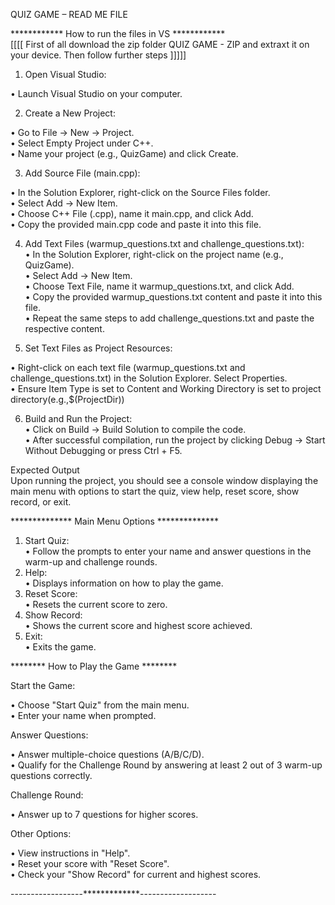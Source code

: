   QUIZ GAME – READ ME FILE
  
  ************  How to run the files in VS  ************  
  [[[[ First of all download the zip folder QUIZ GAME - ZIP and extraxt it on your device. Then follow further steps ]]]]]
  
1.	Open Visual Studio:  
  
•	Launch Visual Studio on your computer.  
  
2.	Create a New Project:  
  
•	Go to File -> New -> Project.  
•	Select Empty Project under C++.  
•	Name your project (e.g., QuizGame) and click Create.  
  
3.	Add Source File (main.cpp):  
  
•	In the Solution Explorer, right-click on the Source Files folder.  
•	Select Add -> New Item.  
•	Choose C++ File (.cpp), name it main.cpp, and click Add.  
•	Copy the provided main.cpp code and paste it into this file.  
  
4.	Add Text Files (warmup_questions.txt and challenge_questions.txt):  
•	In the Solution Explorer, right-click on the project name (e.g., QuizGame).  
•	Select Add -> New Item.  
•	Choose Text File, name it warmup_questions.txt, and click Add.  
•	Copy the provided warmup_questions.txt content and paste it into this file.  
•	Repeat the same steps to add challenge_questions.txt and paste the respective content.  
  
5.	Set Text Files as Project Resources:  
  
•	Right-click on each text file (warmup_questions.txt and challenge_questions.txt) in the Solution Explorer.    Select Properties.  
•	Ensure Item Type is set to Content and Working Directory is set to project directory(e.g.,$(ProjectDir))  
  
6.	Build and Run the Project:  
•	Click on Build -> Build Solution to compile the code.  
•	After successful compilation, run the project by clicking Debug -> Start Without Debugging or press Ctrl + F5.  
  
Expected Output  
Upon running the project, you should see a console window displaying the main menu with options to start the quiz, view help, reset score, show record, or exit.  
  

**************  Main Menu Options  **************  

  
1.	Start Quiz:  
•	Follow the prompts to enter your name and answer questions in the warm-up and challenge rounds.  
2.	Help:  
•	Displays information on how to play the game.  
3.	Reset Score:  
•	Resets the current score to zero.  
4.	Show Record:  
•	Shows the current score and highest score achieved.  
5.	Exit:  
•	Exits the game.

 
 ********  How to Play the Game  ********
 
  
Start the Game:  
  
•	Choose "Start Quiz" from the main menu.  
•	Enter your name when prompted. 

Answer Questions:  
  
•	Answer multiple-choice questions (A/B/C/D).  
•	Qualify for the Challenge Round by answering at least 2 out of 3 warm-up questions correctly.  
  
Challenge Round:  
  
•	Answer up to 7 questions for higher scores.  

Other Options:  
  
•	View instructions in "Help".  
•	Reset your score with "Reset Score".  
•	Check your "Show Record" for current and highest scores.  




------------------*************-------------------
   
